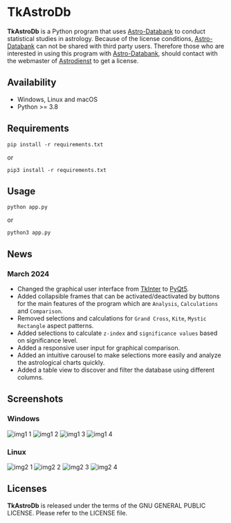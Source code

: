 # TkAstroDb

**TkAstroDb** is a Python program that uses [Astro-Databank](https://www.astro.com/astro-databank/Main_Page) to conduct statistical studies in astrology. Because of the license conditions, [Astro-Databank](https://www.astro.com/astro-databank/Main_Page) can not be shared with third party users. Therefore those who are interested in using this program with [Astro-Databank](https://www.astro.com/astro-databank/Main_Page), should contact with the webmaster of [Astrodienst](http://www.astro.com) to get a license.

## Availability

- Windows, Linux and macOS
- Python >= 3.8

## Requirements

```commandline
pip install -r requirements.txt
```

or

```commandline
pip3 install -r requirements.txt
```
## Usage

```commandline
python app.py
```
or

```commandline
python3 app.py
```

## News

### March 2024

- Changed the graphical user interface from [TkInter](https://docs.python.org/3/library/tk.html) to [PyQt5](https://doc.qt.io/qtforpython-5/).
- Added collapsible frames that can be activated/deactivated by buttons for the main features of the program which are `Analysis`, `Calculations` and `Comparison`.
- Removed selections and calculations for `Grand Cross`, `Kite`, `Mystic Rectangle` aspect patterns.
- Added selections to calculate `z-index` and `significance values` based on significance level.
- Added a responsive user input for graphical comparison.
- Added an intuitive carousel to make selections more easily and analyze the astrological charts quickly.
- Added a table view to discover and filter the database using different columns.

## Screenshots

### Windows
![img1 1](https://github.com/dildeolupbiten/TkAstroDb/assets/29302909/3da164cd-8c66-44a1-80fe-1ee1c2c5116e)
![img1 2](https://github.com/dildeolupbiten/TkAstroDb/assets/29302909/13c9e6c5-d0a8-47f9-8a70-e72e2782f66b)
![img1 3](https://github.com/dildeolupbiten/TkAstroDb/assets/29302909/4961ef3d-e896-4dc9-a003-8a049361edf9)
![img1 4](https://github.com/dildeolupbiten/TkAstroDb/assets/29302909/b70fcb80-b5a9-4b1f-899b-fe4feebd2c44)

### Linux
![img2 1](https://github.com/dildeolupbiten/TkAstroDb/assets/29302909/9827d7e0-2144-4265-80de-595e3f1faa07)
![img2 2](https://github.com/dildeolupbiten/TkAstroDb/assets/29302909/391943c5-e761-4f91-a7ed-5141281a748e)
![img2 3](https://github.com/dildeolupbiten/TkAstroDb/assets/29302909/8519d3da-6c79-4798-ba8f-2d878a936252)
![img2 4](https://github.com/dildeolupbiten/TkAstroDb/assets/29302909/1177ce45-f664-494f-98c6-bdc020feaa69)

## Licenses

**TkAstroDb** is released under the terms of the GNU GENERAL PUBLIC LICENSE. Please refer to the LICENSE file.
